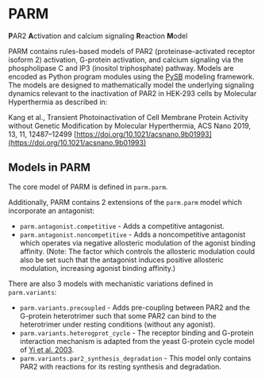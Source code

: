 # PARM
**P**AR2 **A**ctivation and calcium signaling **R**eaction **M**odel

PARM contains rules-based models of PAR2 (proteinase-activated receptor isoform 2) activation, G-protein activation, and calcium signaling via the phospholipase C and IP3 (inositol triphosphate) pathway. Models are encoded as Python program modules using the [PySB](http://pysb.org/) modeling framework. The models are designed to mathematically model the underlying signaling dynamics relevant to the inactivation of PAR2 in HEK-293 cells by Molecular Hyperthermia as described in:

  Kang et al.,  Transient Photoinactivation of Cell Membrane Protein Activity without Genetic Modification by Molecular Hyperthermia, ACS Nano 2019, 13, 11, 12487–12499 [https://doi.org/10.1021/acsnano.9b01993](https://doi.org/10.1021/acsnano.9b01993)


## Models in PARM
The core model of PARM is defined in `parm.parm`.

 Additionally, PARM contains 2 extensions of the `parm.parm` model which incorporate an antagonist:

  * `parm.antagonist.competitive` - Adds a competitive antagonist.
  * `parm.antagonist.noncompetitive` - Adds a noncompetitive antagonist which operates via negative allosteric modulation of the agonist binding affinity. (Note: The factor
    which controls the allosteric modulation could also be set such that the antagonist induces positive allosteric modulation, increasing agonist binding affinity.)

There are also 3 models with mechanistic variations defined in `parm.variants`:
  * `parm.variants.precoupled` - Adds pre-coupling between PAR2 and the G-protein heterotrimer such that some PAR2 can bind to the heterotrimer under resting conditions (without any agonist).
  * `parm.variants.heterogprot_cycle` - The receptor binding and G-protein interaction mechanism is adapted from the yeast G-protein cycle model of [Yi et al. 2003](https://doi.org/10.1073/pnas.1834247100).
  * `parm.variants.par2_synthesis_degradation` - This model only contains PAR2 with reactions for its resting synthesis and degradation. 
